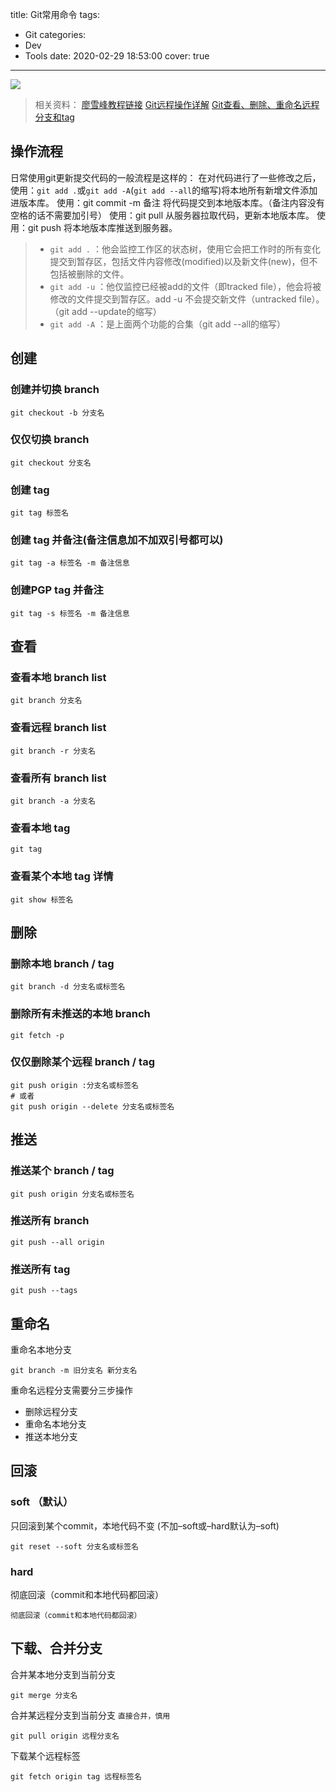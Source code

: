 title: Git常用命令
tags:
  - Git
categories:
  - Dev
  - Tools
date: 2020-02-29 18:53:00
cover: true

---

![](https://cdn.jsdelivr.net/gh/coder-lida/CDN/img/git.jpg)
<!-- more -->

>相关资料：
[廖雪峰教程链接](https://www.liaoxuefeng.com/wiki/896043488029600)
[Git远程操作详解](https://www.ruanyifeng.com/blog/2014/06/git_remote.html)
[Git查看、删除、重命名远程分支和tag](https://blog.zengrong.net/post/1746.html)

## 操作流程
日常使用git更新提交代码的一般流程是这样的：
    在对代码进行了一些修改之后，使用：`git add .`或`git add -A`(`git add --all`的缩写)将本地所有新增文件添加进版本库。
    使用：git commit -m 备注 将代码提交到本地版本库。（备注内容没有空格的话不需要加引号）
    使用：git pull 从服务器拉取代码，更新本地版本库。
    使用：git push 将本地版本库推送到服务器。

>* `git add .` ：他会监控工作区的状态树，使用它会把工作时的所有变化提交到暂存区，包括文件内容修改(modified)以及新文件(new)，但不包括被删除的文件。
>* `git add -u` ：他仅监控已经被add的文件（即tracked file），他会将被修改的文件提交到暂存区。add -u 不会提交新文件（untracked file）。（git add --update的缩写）
>* `git add -A` ：是上面两个功能的合集（git add --all的缩写）

## 创建
### 创建并切换 branch
```
git checkout -b 分支名
```
### 仅仅切换 branch
```
git checkout 分支名
```
### 创建 tag
```
git tag 标签名
```
### 创建 tag 并备注(备注信息加不加双引号都可以)
```
git tag -a 标签名 -m 备注信息
```
### 创建PGP tag 并备注
```
git tag -s 标签名 -m 备注信息
```
## 查看
### 查看本地 branch list
```
git branch 分支名
```
### 查看远程 branch list
```
git branch -r 分支名
```
### 查看所有 branch list
```
git branch -a 分支名
```
### 查看本地 tag
```
git tag
```
### 查看某个本地 tag 详情
```
git show 标签名
```
## 删除
### 删除本地 branch / tag
```
git branch -d 分支名或标签名
```
### 删除所有未推送的本地 branch
```
git fetch -p
```
### 仅仅删除某个远程 branch / tag
```
git push origin :分支名或标签名
# 或者
git push origin --delete 分支名或标签名
```
## 推送
### 推送某个 branch / tag
```
git push origin 分支名或标签名
```
### 推送所有 branch
```
git push --all origin
```
### 推送所有 tag
```
git push --tags
```
## 重命名
重命名本地分支
```
git branch -m 旧分支名 新分支名
```
重命名远程分支需要分三步操作
*  删除远程分支
* 重命名本地分支
* 推送本地分支

## 回滚
### soft （默认）
只回滚到某个commit，本地代码不变 (不加–soft或–hard默认为–soft)
```
git reset --soft 分支名或标签名
```
### hard
彻底回滚（commit和本地代码都回滚）
```
彻底回滚（commit和本地代码都回滚）
```
## 下载、合并分支
合并某本地分支到当前分支
```
git merge 分支名
```
合并某远程分支到当前分支 `直接合并，慎用`
```
git pull origin 远程分支名
```
下载某个远程标签
```
git fetch origin tag 远程标签名
```
